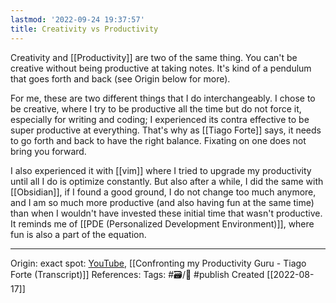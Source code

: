 ```yaml
---
lastmod: '2022-09-24 19:37:57'
title: Creativity vs Productivity
---
```


Creativity and [[Productivity]] are two of the same thing. You can't be creative without being productive at taking notes. It's kind of a pendulum that goes forth and back (see Origin below for more).

For me, these are two different things that I do interchangeably. I chose to be creative, where I try to be productive all the time but do not force it, especially for writing and coding; I experienced its contra effective to be super productive at everything. That's why as [[Tiago Forte]] says, it needs to go forth and back to have the right balance. Fixating on one does not bring you forward. 

I also experienced it with [[vim]] where I tried to upgrade my productivity until all I do is optimize constantly. But also after a while, I did the same with [[Obsidian]], if I found a good ground, I do not change too much anymore, and I am so much more productive (and also having fun at the same time) than when I wouldn't have invested these initial time that wasn't productive. It reminds me of [[PDE (Personalized Development Environment)]], where fun is also a part of the equation.

---
Origin: exact spot: [YouTube](https://youtu.be/ggLHkAq6JLY?t=1157), [[Confronting my Productivity Guru - Tiago Forte (Transcript)]] 
References: 
Tags: #🗃/🌳  #publish 
Created [[2022-08-17]]